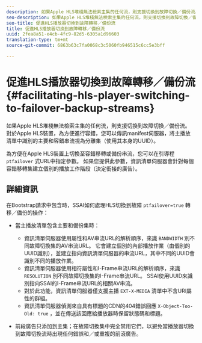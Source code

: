 ```yaml
---
description: 如果Apple HLS堆棧無法檢索主集的任何流，則支援切換到故障切換／備份流。 對於Apple HLS裝置，為方便進行容錯，您可以傳訊manifest伺服器，將主播放清單中識別的主要和容錯串流視為分離集（使用其本身的UUID）。
seo-description: 如果Apple HLS堆棧無法檢索主集的任何流，則支援切換到故障切換／備份流。 對於Apple HLS裝置，為方便進行容錯，您可以傳訊manifest伺服器，將主播放清單中識別的主要和容錯串流視為分離集（使用其本身的UUID）。
seo-title: 促進HLS播放器切換到故障轉移／備份流
title: 促進HLS播放器切換到故障轉移／備份流
uuid: 2fea8a51-e4cb-4fc9-82d5-6305a1d96603
translation-type: tm+mt
source-git-commit: 6863b63c7fa0068c3c5060fb946515c6cc5e3bff

---
```



# 促進HLS播放器切換到故障轉移／備份流 {#facilitating-hls-player-switching-to-failover-backup-streams}

如果Apple HLS堆棧無法檢索主集的任何流，則支援切換到故障切換／備份流。 對於Apple HLS裝置，為方便進行容錯，您可以傳訊manifest伺服器，將主播放清單中識別的主要和容錯串流視為分離集（使用其本身的UUID）。

為方便在Apple HLS裝置上切換至容錯移轉或備份串流，您可以在引導程 `ptfailover` 式URL中指定參數。 如果您提供此參數，資訊清單伺服器會針對每個容錯移轉集建立個別的播放工作階段（決定銜接的廣告）。

## 詳細資訊

在Bootstrap請求中包含時，SSAI如何處理HLS切換到故障 `ptfailover=true` 轉移／備份的操作：

* 當主播放清單包含主要和備份集時：

   * 資訊清單伺服器使用屬性和AV串流URL的解析順序，來識 `BANDWIDTH` 別不同故障切換集的AV串流URL。 它會建立個別的內部播放作業（由個別的UUID識別），並建立指向資訊清單伺服器的串流URL，其中不同的UUID會識別不同的播放作業。
   * 資訊清單伺服器使用相符屬性和I-Frame串流URL的解析順序，來識 `RESOLUTION` 別不同故障切換集的I-Frame串流URL。 SSAI使用UUID來識別指向SSAI的I-Frame串流URL的相關AV串流。
   * 對於此功能，資訊清單伺服器僅支援主播 `EXT-X-MEDIA` 清單中不含URI屬性的群組。
   * 資訊清單伺服器偵測來自具有標題的CDN的404錯誤回應 `X-Object-Too-Old: true` ，並在傳送該回應給播放器時保留狀態碼和標題。

* 前段廣告只添加到主集；在故障切換集中完全禁用它們，以避免當播放器切換到故障切換流時出現任何錯誤和／或重複的前滾廣告。


